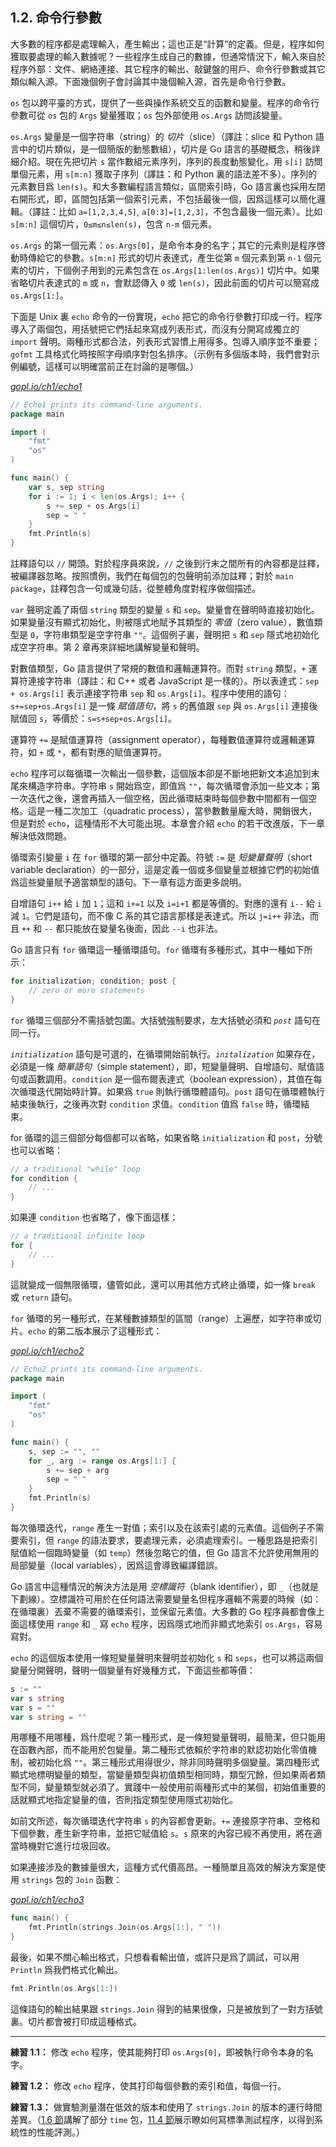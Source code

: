 ## 1.2. 命令行參數

大多數的程序都是處理輸入，產生輸出；這也正是“計算”的定義。但是，程序如何獲取要處理的輸入數據呢？一些程序生成自己的數據，但通常情況下，輸入來自於程序外部：文件、網絡連接、其它程序的輸出、敲鍵盤的用戶、命令行參數或其它類似輸入源。下面幾個例子會討論其中幾個輸入源，首先是命令行參數。

`os` 包以跨平臺的方式，提供了一些與操作系統交互的函數和變量。程序的命令行參數可從 `os` 包的 `Args` 變量獲取；`os` 包外部使用 `os.Args` 訪問該變量。

`os.Args` 變量是一個字符串（string）的 *切片*（slice）（譯註：slice 和 Python 語言中的切片類似，是一個簡版的動態數組），切片是 Go 語言的基礎概念，稍後詳細介紹。現在先把切片 `s` 當作數組元素序列，序列的長度動態變化，用 `s[i]` 訪問單個元素，用 `s[m:n]` 獲取子序列（譯註：和 Python 裏的語法差不多）。序列的元素數目爲 `len(s)`。和大多數編程語言類似，區間索引時，Go 語言裏也採用左閉右開形式，即，區間包括第一個索引元素，不包括最後一個，因爲這樣可以簡化邏輯。（譯註：比如 `a=[1,2,3,4,5]`, `a[0:3]=[1,2,3]`，不包含最後一個元素）。比如 `s[m:n]` 這個切片，`0≤m≤n≤len(s)`，包含 `n-m` 個元素。

`os.Args` 的第一個元素：`os.Args[0]`，是命令本身的名字；其它的元素則是程序啓動時傳給它的參數。`s[m:n]` 形式的切片表達式，產生從第 `m` 個元素到第 `n-1` 個元素的切片，下個例子用到的元素包含在 `os.Args[1:len(os.Args)]` 切片中。如果省略切片表達式的 `m` 或 `n`，會默認傳入 `0` 或 `len(s)`，因此前面的切片可以簡寫成 `os.Args[1:]`。

下面是 Unix 裏 `echo` 命令的一份實現，`echo` 把它的命令行參數打印成一行。程序導入了兩個包，用括號把它們括起來寫成列表形式，而沒有分開寫成獨立的 `import` 聲明。兩種形式都合法，列表形式習慣上用得多。包導入順序並不重要；`gofmt` 工具格式化時按照字母順序對包名排序。（示例有多個版本時，我們會對示例編號，這樣可以明確當前正在討論的是哪個。）

<u><i>gopl.io/ch1/echo1</i></u>

```go
// Echo1 prints its command-line arguments.
package main

import (
	"fmt"
	"os"
)

func main() {
	var s, sep string
	for i := 1; i < len(os.Args); i++ {
		s += sep + os.Args[i]
		sep = " "
	}
	fmt.Println(s)
}
```

註釋語句以 `//` 開頭。對於程序員來說，`//` 之後到行末之間所有的內容都是註釋，被編譯器忽略。按照慣例，我們在每個包的包聲明前添加註釋；對於 `main package`，註釋包含一句或幾句話，從整體角度對程序做個描述。

`var` 聲明定義了兩個 `string` 類型的變量 `s` 和 `sep`。變量會在聲明時直接初始化。如果變量沒有顯式初始化，則被隱式地賦予其類型的 *零值*（zero value），數值類型是 `0`，字符串類型是空字符串 `""`。這個例子裏，聲明把 `s` 和 `sep` 隱式地初始化成空字符串。第 2 章再來詳細地講解變量和聲明。

對數值類型，Go 語言提供了常規的數值和邏輯運算符。而對 `string` 類型，`+` 運算符連接字符串（譯註：和 C++ 或者 JavaScript 是一樣的）。所以表達式：`sep + os.Args[i]` 表示連接字符串 `sep` 和 `os.Args[i]`。程序中使用的語句：`s+=sep+os.Args[i]` 是一條 *賦值語句*，將 `s` 的舊值跟 `sep` 與 `os.Args[i]` 連接後賦值回 `s`，等價於：`s=s+sep+os.Args[i]`。

運算符 `+=` 是賦值運算符（assignment operator），每種數值運算符或邏輯運算符，如 `+` 或 `*`，都有對應的賦值運算符。

`echo` 程序可以每循環一次輸出一個參數，這個版本卻是不斷地把新文本追加到末尾來構造字符串。字符串 `s` 開始爲空，即值爲 `""`，每次循環會添加一些文本；第一次迭代之後，還會再插入一個空格，因此循環結束時每個參數中間都有一個空格。這是一種二次加工（quadratic process），當參數數量龐大時，開銷很大，但是對於 `echo`，這種情形不大可能出現。本章會介紹 `echo` 的若干改進版，下一章解決低效問題。

循環索引變量 `i` 在 `for` 循環的第一部分中定義。符號 `:=` 是 *短變量聲明*（short variable declaration）的一部分，這是定義一個或多個變量並根據它們的初始值爲這些變量賦予適當類型的語句。下一章有這方面更多說明。

自增語句 `i++` 給 `i` 加 `1`；這和 `i+=1` 以及 `i=i+1` 都是等價的。對應的還有 `i--` 給 `i` 減 `1`。它們是語句，而不像 C 系的其它語言那樣是表達式。所以 `j=i++` 非法，而且 `++` 和 `--` 都只能放在變量名後面，因此 `--i` 也非法。

Go 語言只有 `for` 循環這一種循環語句。`for` 循環有多種形式，其中一種如下所示：

```go
for initialization; condition; post {
	// zero or more statements
}
```

`for` 循環三個部分不需括號包圍。大括號強制要求，左大括號必須和 *`post`* 語句在同一行。

*`initialization`* 語句是可選的，在循環開始前執行。*`initalization`* 如果存在，必須是一條 *簡單語句*（simple statement），即，短變量聲明、自增語句、賦值語句或函數調用。`condition` 是一個布爾表達式（boolean expression），其值在每次循環迭代開始時計算。如果爲 `true` 則執行循環體語句。`post` 語句在循環體執行結束後執行，之後再次對 `condition` 求值。`condition` 值爲 `false` 時，循環結束。

for 循環的這三個部分每個都可以省略，如果省略 `initialization` 和 `post`，分號也可以省略：

```go
// a traditional "while" loop
for condition {
	// ...
}
```

如果連 `condition` 也省略了，像下面這樣：

```go
// a traditional infinite loop
for {
	// ...
}
```

這就變成一個無限循環，儘管如此，還可以用其他方式終止循環，如一條 `break` 或 `return` 語句。

`for` 循環的另一種形式，在某種數據類型的區間（range）上遍歷，如字符串或切片。`echo` 的第二版本展示了這種形式：

<u><i>gopl.io/ch1/echo2</i></u>

```go
// Echo2 prints its command-line arguments.
package main

import (
	"fmt"
    "os"
)

func main() {
	s, sep := "", ""
	for _, arg := range os.Args[1:] {
		s += sep + arg
		sep = " "
	}
	fmt.Println(s)
}
```

每次循環迭代，`range` 產生一對值；索引以及在該索引處的元素值。這個例子不需要索引，但 `range` 的語法要求，要處理元素，必須處理索引。一種思路是把索引賦值給一個臨時變量（如 `temp`）然後忽略它的值，但 Go 語言不允許使用無用的局部變量（local variables），因爲這會導致編譯錯誤。

Go 語言中這種情況的解決方法是用 *空標識符*（blank identifier），即 `_`（也就是下劃線）。空標識符可用於在任何語法需要變量名但程序邏輯不需要的時候（如：在循環裏）丟棄不需要的循環索引，並保留元素值。大多數的 Go 程序員都會像上面這樣使用 `range` 和 `_` 寫 `echo` 程序，因爲隱式地而非顯式地索引 `os.Args`，容易寫對。

`echo` 的這個版本使用一條短變量聲明來聲明並初始化 `s` 和 `seps`，也可以將這兩個變量分開聲明，聲明一個變量有好幾種方式，下面這些都等價：

```go
s := ""
var s string
var s = ""
var s string = ""
```

用哪種不用哪種，爲什麼呢？第一種形式，是一條短變量聲明，最簡潔，但只能用在函數內部，而不能用於包變量。第二種形式依賴於字符串的默認初始化零值機制，被初始化爲 `""`。第三種形式用得很少，除非同時聲明多個變量。第四種形式顯式地標明變量的類型，當變量類型與初值類型相同時，類型冗餘，但如果兩者類型不同，變量類型就必須了。實踐中一般使用前兩種形式中的某個，初始值重要的話就顯式地指定變量的值，否則指定類型使用隱式初始化。

如前文所述，每次循環迭代字符串 `s` 的內容都會更新。`+=` 連接原字符串、空格和下個參數，產生新字符串，並把它賦值給 `s`。`s` 原來的內容已經不再使用，將在適當時機對它進行垃圾回收。

如果連接涉及的數據量很大，這種方式代價高昂。一種簡單且高效的解決方案是使用 `strings` 包的 `Join` 函數：

<u><i>gopl.io/ch1/echo3</i></u>

```go
func main() {
	fmt.Println(strings.Join(os.Args[1:], " "))
}
```

最後，如果不關心輸出格式，只想看看輸出值，或許只是爲了調試，可以用 `Println` 爲我們格式化輸出。

```go
fmt.Println(os.Args[1:])
```

這條語句的輸出結果跟 `strings.Join` 得到的結果很像，只是被放到了一對方括號裏。切片都會被打印成這種格式。

---------

**練習 1.1：** 修改 `echo` 程序，使其能夠打印 `os.Args[0]`，即被執行命令本身的名字。

**練習 1.2：** 修改 `echo` 程序，使其打印每個參數的索引和值，每個一行。

**練習 1.3：** 做實驗測量潛在低效的版本和使用了 `strings.Join` 的版本的運行時間差異。（[1.6 節](./ch1-06.md)講解了部分 `time` 包，[11.4 節](../ch11/ch11-04.md)展示瞭如何寫標準測試程序，以得到系統性的性能評測。）
